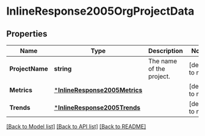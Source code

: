 # InlineResponse2005OrgProjectData

## Properties
Name | Type | Description | Notes
------------ | ------------- | ------------- | -------------
**ProjectName** | **string** | The name of the project. | [default to null]
**Metrics** | [***InlineResponse2005Metrics**](inline_response_200_5_metrics.md) |  | [default to null]
**Trends** | [***InlineResponse2005Trends**](inline_response_200_5_trends.md) |  | [default to null]

[[Back to Model list]](../README.md#documentation-for-models) [[Back to API list]](../README.md#documentation-for-api-endpoints) [[Back to README]](../README.md)


